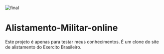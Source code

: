 ![final](https://user-images.githubusercontent.com/97741796/151710539-17e48059-faa0-4485-b8a4-c0110459039e.png)
# Alistamento-Militar-online
Este projeto é apenas para testar meus conhecimentos. É um clone do site de alistamento do Exercito Brasileiro.
